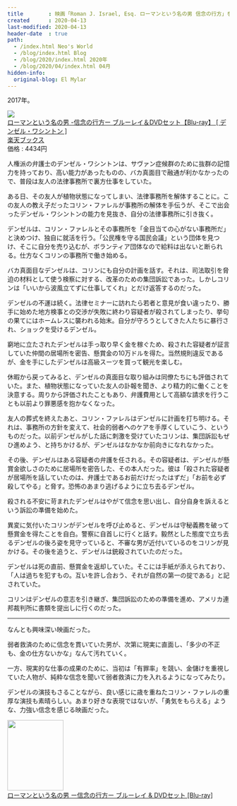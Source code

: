 ```yaml
---
title        : 映画「Roman J. Israel, Esq. ローマンという名の男 信念の行方」を観た
created      : 2020-04-13
last-modified: 2020-04-13
header-date  : true
path:
  - /index.html Neo's World
  - /blog/index.html Blog
  - /blog/2020/index.html 2020年
  - /blog/2020/04/index.html 04月
hidden-info:
  original-blog: El Mylar
---
```


2017年。

<div class="ad-rakuten">
  <div class="ad-rakuten-image">
    <a href="https://hb.afl.rakuten.co.jp/hgc/g00q0722.waxyc9ff.g00q0722.waxyd017/?pc=https%3A%2F%2Fitem.rakuten.co.jp%2Fbook%2F15534000%2F&amp;m=http%3A%2F%2Fm.rakuten.co.jp%2Fbook%2Fi%2F19196724%2F">
      <img src="https://thumbnail.image.rakuten.co.jp/@0_mall/book/cabinet/8134/4547462118134.jpg?_ex=128x128">
    </a>
  </div>
  <div class="ad-rakuten-info">
    <div class="ad-rakuten-title">
      <a href="https://hb.afl.rakuten.co.jp/hgc/g00q0722.waxyc9ff.g00q0722.waxyd017/?pc=https%3A%2F%2Fitem.rakuten.co.jp%2Fbook%2F15534000%2F&amp;m=http%3A%2F%2Fm.rakuten.co.jp%2Fbook%2Fi%2F19196724%2F">ローマンという名の男 -信念の行方ー ブルーレイ＆DVDセット【Blu-ray】 [ デンゼル・ワシントン ]</a>
    </div>
    <div class="ad-rakuten-shop">
      <a href="https://hb.afl.rakuten.co.jp/hgc/g00q0722.waxyc9ff.g00q0722.waxyd017/?pc=https%3A%2F%2Fwww.rakuten.co.jp%2Fbook%2F&amp;m=http%3A%2F%2Fm.rakuten.co.jp%2Fbook%2F">楽天ブックス</a>
    </div>
    <div class="ad-rakuten-price">価格 : 4434円</div>
  </div>
</div>

人権派の弁護士のデンゼル・ワシントンは、サヴァン症候群のために抜群の記憶力を持っており、高い能力があったものの、バカ真面目で融通が利かなかったので、普段は友人の法律事務所で裏方仕事をしていた。

ある日、その友人が植物状態になってしまい、法律事務所を解体することに。この友人の教え子だったコリン・ファレルが事務所の解体を手伝うが、そこで出会ったデンゼル・ワシントンの能力を見抜き、自分の法律事務所に引き抜く。

デンゼルは、コリン・ファレルとその事務所を「金目当ての心がない事務所だ」と決めつけ、独自に就活を行う。「公民権を守る国民会議」という団体を見つけ、そこに自分を売り込むが、ボランティア団体なので給料は出ないと断られる。仕方なくコリンの事務所で働き始める。

バカ真面目なデンゼルは、コリンにも自分の計画を話す。それは、司法取引を脅迫の材料として使う検察に対する、改革のための集団訴訟であった。しかしコリンは「いいから波風立てずに仕事してくれ」とだけ返答するのだった。

デンゼルの不運は続く。法律セミナーに訪れたら若者と意見が食い違ったり、勝手に始めた地方検事との交渉が失敗に終わり容疑者が殺されてしまったり、挙句の果てにはホームレスに襲われる始末。自分が守ろうとしてきた人たちに暴行され、ショックを受けるデンゼル。

窮地に立たされたデンゼルは手っ取り早く金を稼ぐため、殺された容疑者が証言していた仲間の居場所を密告、懸賞金の10万ドルを得た。当然規則違反であるが、金を手にしたデンゼルは高級スーツを買って観光を楽しむ。

休暇から戻ってみると、デンゼルの真面目な取り組みは同僚たちにも評価されていた。また、植物状態になっていた友人の訃報を聞き、より精力的に働くことを決意する。周りから評価されたこともあり、弁護費用として高額な請求を行うことも以前より罪悪感を抱かなくなった。

友人の葬式を終えたあと、コリン・ファレルはデンゼルに計画を打ち明ける。それは、事務所の方針を変えて、社会的弱者へのケアを手厚くしていこう、というものだった。以前デンゼルがした話に刺激を受けていたコリンは、集団訴訟もぜひ進めよう、と持ちかけるが、デンゼルはなかなか前向きになれなかった。

その後、デンゼルはある容疑者の弁護を任される。その容疑者は、デンゼルが懸賞金欲しさのために居場所を密告した、その本人だった。彼は「殺された容疑者が居場所を話していたのは、弁護士であるお前だけだったはずだ」「お前を必ず殺してやる」と脅す。恐怖のあまり逃げるように立ち去るデンゼル。

殺される不安に苛まれたデンゼルはやがて信念を思い出し、自分自身を訴えるという訴訟の準備を始めた。

異変に気付いたコリンがデンゼルを呼び止めると、デンゼルは守秘義務を破って懸賞金を得たことを自白。警察に自首しに行くと話す。毅然とした態度で立ち去るデンゼルの後ろ姿を見守っていると、不審な男が近付いているのをコリンが見かける。その後を追うと、デンゼルは銃殺されていたのだった。

デンゼルは死の直前、懸賞金を返却していた。そこには手紙が添えられており、「人は過ちを犯すもの。互いを許し合おう、それが自然の第一の掟である」と記されていた。

コリンはデンゼルの意志を引き継ぎ、集団訴訟のための準備を進め、アメリカ連邦裁判所に書類を提出しに行くのだった。

---

なんとも興味深い映画だった。

弱者救済のために信念を貫いていた男が、次第に現実に直面し、「多少の不正も、金の仕方ないかな」なんて汚れていく。

一方、現実的な仕事の成果のために、当初は「有罪率」を競い、金儲けを重視していた人物が、純粋な信念を聞いて弱者救済に力を入れるようになってみたり。

デンゼルの演技もさることながら、良い感じに歳を重ねたコリン・ファレルの重厚な演技も素晴らしい。あまり好きな表現ではないが、「勇気をもらえる」ような、力強い信念を感じる映画だった。

<div class="ad-amazon">
  <div class="ad-amazon-image">
    <a href="https://www.amazon.co.jp/dp/B07DRK7S76?tag=neos21-22&amp;linkCode=osi&amp;th=1&amp;psc=1">
      <img src="https://m.media-amazon.com/images/I/517+fQL5MlL._SL160_.jpg" width="127" height="160">
    </a>
  </div>
  <div class="ad-amazon-info">
    <div class="ad-amazon-title">
      <a href="https://www.amazon.co.jp/dp/B07DRK7S76?tag=neos21-22&amp;linkCode=osi&amp;th=1&amp;psc=1">ローマンという名の男 ー信念の行方ー ブルーレイ &amp; DVDセット [Blu-ray]</a>
    </div>
  </div>
</div>
